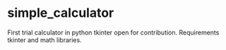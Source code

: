 # simple_calculator
First trial calculator in python tkinter open for contribution.
Requirements tkinter and math libraries.
